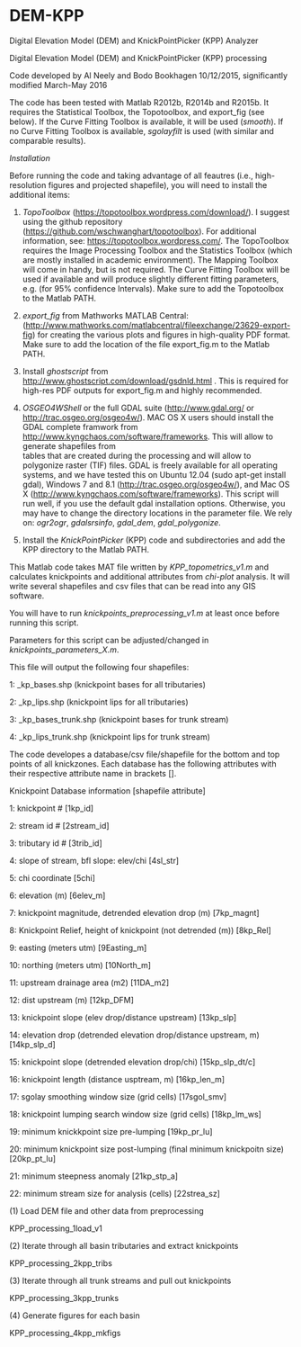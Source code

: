# DEM-KPP
Digital Elevation Model (DEM) and KnickPointPicker (KPP) Analyzer

Digital Elevation Model (DEM) and KnickPointPicker (KPP) processing

Code developed by Al Neely and Bodo Bookhagen 10/12/2015, significantly
modified March-May 2016

The code has been tested with Matlab R2012b, R2014b and R2015b. 
It requires the Statistical Toolbox, the Topotoolbox, and 
export_fig (see below). If the Curve Fitting 
Toolbox is available, it will be used (_smooth_). If no Curve Fitting 
Toolbox is available, _sgolayfilt_ is used (with similar and comparable 
results).

*Installation*

Before running the code and taking advantage of all feautres (i.e.,
high-resolution figures and projected shapefile), you will need to
install the additional items:

1. _TopoToolbox_ (https://topotoolbox.wordpress.com/download/). I suggest
using the github repository
(https://github.com/wschwanghart/topotoolbox). For additional
information, see: https://topotoolbox.wordpress.com/.
The TopoToolbox requires the Image Processing Toolbox and the Statistics
Toolbox (which are mostly installed in academic environment). 
The Mapping Toolbox will come in handy, but is not required. The Curve 
Fitting Toolbox will be used if available and will produce slightly
different fitting parameters, e.g. (for 95% confidence Intervals).
Make sure to add the Topotoolbox to the Matlab PATH.

2. _export_fig_ from Mathworks MATLAB Central:
(http://www.mathworks.com/matlabcentral/fileexchange/23629-export-fig)
for creating the various plots and figures in high-quality PDF format.
Make sure to add the location of the file export_fig.m to the Matlab PATH.

3. Install _ghostscript_ from
http://www.ghostscript.com/download/gsdnld.html . This is required for 
high-res PDF outputs for export_fig.m and highly recommended.

4. _OSGEO4WShell_ or the full GDAL suite (http://www.gdal.org/ or 
http://trac.osgeo.org/osgeo4w/). MAC OS X users should install the GDAL 
complete framwork from http://www.kyngchaos.com/software/frameworks. 
This will allow to generate shapefiles from  
tables that are created during the processing and will allow to
polygonize raster (TIF) files. GDAL is freely available for all operating
systems, and we have tested this on Ubuntu 12.04
(sudo apt-get install gdal), Windows 7 and 8.1 
(http://trac.osgeo.org/osgeo4w/), and
Mac OS X (http://www.kyngchaos.com/software/frameworks). This script will
run well, if you use the default gdal installation options. Otherwise,
you may have to change the directory locations in the parameter file.
We rely on: _ogr2ogr_, _gdalsrsinfo_, _gdal_dem_,
_gdal_polygonize_.

5. Install the _KnickPointPicker_ (KPP) code and subdirectories and add
the KPP directory to the Matlab PATH.


This Matlab code takes MAT file written by
_KPP_topometrics_v1.m_ and calculates knickpoints and
additional attributes from _chi-plot_ analysis. It will write several
shapefiles and csv files that can be read into any GIS software.

You will have to run _knickpoints_preprocessing_v1.m_ at least once before
running this script.

Parameters for this script can be adjusted/changed in
_knickpoints_parameters_X.m_.

This file will output the following four shapefiles:

1: <filename>_kp_bases.shp (knickpoint bases for all tributaries)

2: <filename>_kp_lips.shp (knickpoint lips for all tributaries)

3: <filename>_kp_bases_trunk.shp (knickpoint bases for trunk stream)

4: <filename>_kp_lips_trunk.shp (knickpoint lips for trunk stream)


The code developes a database/csv file/shapefile for the bottom and top
points of all knickzones. Each database has the following attributes with
their respective attribute name in brackets [].

Knickpoint Database information [shapefile attribute]

1: knickpoint # [1kp_id]

2: stream id # [2stream_id]

3: tributary id # [3trib_id]

4: slope of stream, bfl slope: elev/chi [4sl_str]

5: chi coordinate [5chi]

6: elevation (m) [6elev_m]

7: knickpoint magnitude, detrended elevation drop (m) [7kp_magnt]

8: Knickpoint Relief, height of knickpoint (not detrended (m)) [8kp_Rel]

9: easting (meters utm) [9Easting_m]

10: northing (meters utm) [10North_m]

11: upstream drainage area (m2) [11DA_m2]

12: dist upstream (m) [12kp_DFM]

13: knickpoint slope (elev drop/distance upstream) [13kp_slp]

14: elevation drop (detrended elevation drop/distance upstream, m)
[14kp_slp_d]

15: knickpoint slope (detrended elevation drop/chi) [15kp_slp_dt/c]

16: knickpoint length (distance usptream, m) [16kp_len_m]

17: sgolay smoothing window size (grid cells) [17sgol_smv]

18: knickpoint lumping search window size (grid cells) [18kp_lm_ws]

19: minimum knickkpoint size pre-lumping [19kp_pr_lu]

20: minimum knickpoint size post-lumping (final minimum knickpoitn size)
[20kp_pt_lu]

21: minimum steepness anomaly [21kp_stp_a]

22: minimum stream size for analysis (cells) [22strea_sz]


(1) Load DEM file and other data from preprocessing

KPP_processing_1load_v1

(2) Iterate through all basin tributaries and extract knickpoints

KPP_processing_2kpp_tribs

(3) Iterate through all trunk streams and pull out knickpoints

KPP_processing_3kpp_trunks

(4) Generate figures for each basin

KPP_processing_4kpp_mkfigs
